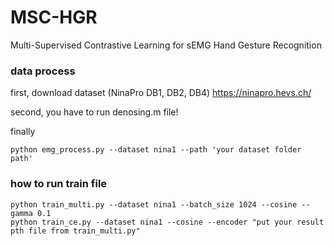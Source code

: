 # MSC-HGR
Multi-Supervised Contrastive Learning for sEMG Hand Gesture Recognition


### data process

first, download dataset (NinaPro DB1, DB2, DB4)
https://ninapro.hevs.ch/

second, you have to run denosing.m file!

finally
```
python emg_process.py --dataset nina1 --path 'your dataset folder path'
```

### how to run train file

```
python train_multi.py --dataset nina1 --batch_size 1024 --cosine --gamma 0.1
python train_ce.py --dataset nina1 --cosine --encoder "put your result pth file from train_multi.py"
```
